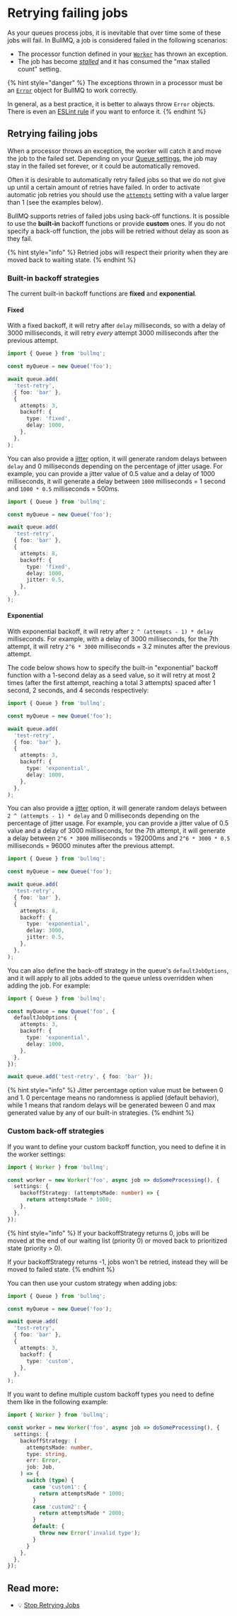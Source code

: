# Retrying failing jobs

As your queues process jobs, it is inevitable that over time some of these jobs will fail. In BullMQ, a job is considered failed in the following scenarios:

- The processor function defined in your [`Worker`](https://docs.bullmq.io/guide/workers) has thrown an exception.
- The job has become [_stalled_](https://docs.bullmq.io/guide/jobs/stalled) and it has consumed the "max stalled count" setting.

{% hint style="danger" %}
The exceptions thrown in a processor must be an [`Error`](https://nodejs.org/api/errors.html#class-error) object for BullMQ to work correctly.

In general, as a best practice, it is better to always throw `Error` objects. There is even an [ESLint rule](https://eslint.org/docs/latest/rules/no-throw-literal) if you want to enforce it.
{% endhint %}

## Retrying failing jobs

When a processor throws an exception, the worker will catch it and move the job to the failed set. Depending on your [Queue settings](https://docs.bullmq.io/guide/queues/auto-removal-of-jobs), the job may stay in the failed set forever, or it could be automatically removed.

Often it is desirable to automatically retry failed jobs so that we do not give up until a certain amount of retries have failed. In order to activate automatic job retries you should use the [`attempts`](https://api.docs.bullmq.io/interfaces/v5.BaseJobOptions.html#attempts) setting with a value larger than 1 (see the examples below).

BullMQ supports retries of failed jobs using back-off functions. It is possible to use the **built-in** backoff functions or provide **custom** ones. If you do not specify a back-off function, the jobs will be retried without delay as soon as they fail.

{% hint style="info" %}
Retried jobs will respect their priority when they are moved back to waiting state.
{% endhint %}

### Built-in backoff strategies

The current built-in backoff functions are **fixed** and **exponential**.

#### Fixed

With a fixed backoff, it will retry after `delay` milliseconds, so with a delay of 3000 milliseconds, it will retry _every_ attempt 3000 milliseconds after the previous attempt.

```typescript
import { Queue } from 'bullmq';

const myQueue = new Queue('foo');

await queue.add(
  'test-retry',
  { foo: 'bar' },
  {
    attempts: 3,
    backoff: {
      type: 'fixed',
      delay: 1000,
    },
  },
);
```

You can also provide a [jitter](https://aws.amazon.com/blogs/architecture/exponential-backoff-and-jitter/) option, it will generate random delays between `delay` and 0 milliseconds depending on the percentage of jitter usage. For example, you can provide a jitter value of 0.5 value and a delay of 1000 milliseconds, it will generate a delay between `1000` milliseconds = 1 second and `1000 * 0.5` milliseconds = 500ms.

```typescript
import { Queue } from 'bullmq';

const myQueue = new Queue('foo');

await queue.add(
  'test-retry',
  { foo: 'bar' },
  {
    attempts: 8,
    backoff: {
      type: 'fixed',
      delay: 1000,
      jitter: 0.5,
    },
  },
);
```

#### Exponential

With exponential backoff, it will retry after `2 ^ (attempts - 1) * delay` milliseconds. For example, with a delay of 3000 milliseconds, for the 7th attempt, it will retry `2^6 * 3000` milliseconds = 3.2 minutes after the previous attempt.

The code below shows how to specify the built-in "exponential" backoff function with a 1-second delay as a seed value, so it will retry at most 2 times (after the first attempt, reaching a total 3 attempts) spaced after 1 second, 2 seconds, and 4 seconds respectively:

```typescript
import { Queue } from 'bullmq';

const myQueue = new Queue('foo');

await queue.add(
  'test-retry',
  { foo: 'bar' },
  {
    attempts: 3,
    backoff: {
      type: 'exponential',
      delay: 1000,
    },
  },
);
```

You can also provide a [jitter](https://aws.amazon.com/blogs/architecture/exponential-backoff-and-jitter/) option, it will generate random delays between `2 ^ (attempts - 1) * delay` and 0 milliseconds depending on the percentage of jitter usage. For example, you can provide a jitter value of 0.5 value and a delay of 3000 milliseconds, for the 7th attempt, it will generate a delay between `2^6 * 3000` milliseconds = 192000ms and `2^6 * 3000 * 0.5` milliseconds = 96000 minutes after the previous attempt.

```typescript
import { Queue } from 'bullmq';

const myQueue = new Queue('foo');

await queue.add(
  'test-retry',
  { foo: 'bar' },
  {
    attempts: 8,
    backoff: {
      type: 'exponential',
      delay: 3000,
      jitter: 0.5,
    },
  },
);
```

You can also define the back-off strategy in the queue's `defaultJobOptions`, and it will apply to all jobs added to the queue unless overridden when adding the job. For example:

```typescript
import { Queue } from 'bullmq';

const myQueue = new Queue('foo', {
  defaultJobOptions: {
    attempts: 3,
    backoff: {
      type: 'exponential',
      delay: 1000,
    },
  },
});

await queue.add('test-retry', { foo: 'bar' });
```

{% hint style="info" %}
Jitter percentage option value must be between 0 and 1. 0 percentage means no randomness is applied (default behavior), while 1 means that random delays will be generated beween 0 and max generated value by any of our built-in strategies.
{% endhint %}

### Custom back-off strategies

If you want to define your custom backoff function, you need to define it in the worker settings:

```typescript
import { Worker } from 'bullmq';

const worker = new Worker('foo', async job => doSomeProcessing(), {
  settings: {
    backoffStrategy: (attemptsMade: number) => {
      return attemptsMade * 1000;
    },
  },
});
```

{% hint style="info" %}
If your backoffStrategy returns 0, jobs will be moved at the end of our waiting list (priority 0) or moved back to prioritized state (priority > 0).

If your backoffStrategy returns -1, jobs won't be retried, instead they will be moved to failed state.
{% endhint %}

You can then use your custom strategy when adding jobs:

```typescript
import { Queue } from 'bullmq';

const myQueue = new Queue('foo');

await queue.add(
  'test-retry',
  { foo: 'bar' },
  {
    attempts: 3,
    backoff: {
      type: 'custom',
    },
  },
);
```

If you want to define multiple custom backoff types you need to define them like in the following example:

```typescript
import { Worker } from 'bullmq';

const worker = new Worker('foo', async job => doSomeProcessing(), {
  settings: {
    backoffStrategy: (
      attemptsMade: number,
      type: string,
      err: Error,
      job: Job,
    ) => {
      switch (type) {
        case 'custom1': {
          return attemptsMade * 1000;
        }
        case 'custom2': {
          return attemptsMade * 2000;
        }
        default: {
          throw new Error('invalid type');
        }
      }
    },
  },
});
```

## Read more:

- 💡 [Stop Retrying Jobs](../patterns/stop-retrying-jobs.md)
